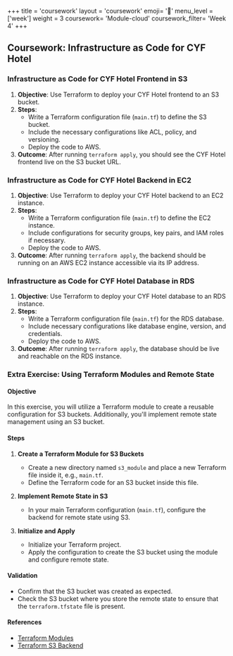 +++
title = 'coursework'
layout = 'coursework'
emoji= '📝'
menu_level = ['week']
weight = 3
coursework= 'Module-cloud'
coursework_filter= 'Week 4'
+++

## Coursework: Infrastructure as Code for CYF Hotel

### Infrastructure as Code for CYF Hotel Frontend in S3

1. **Objective**: Use Terraform to deploy your CYF Hotel frontend to an S3 bucket.
2. **Steps**:
    - Write a Terraform configuration file (`main.tf`) to define the S3 bucket.
    - Include the necessary configurations like ACL, policy, and versioning.
    - Deploy the code to AWS.
3. **Outcome**: After running `terraform apply`, you should see the CYF Hotel frontend live on the S3 bucket URL.

### Infrastructure as Code for CYF Hotel Backend in EC2

1. **Objective**: Use Terraform to deploy your CYF Hotel backend to an EC2 instance.
2. **Steps**:
    - Write a Terraform configuration file (`main.tf`) to define the EC2 instance.
    - Include configurations for security groups, key pairs, and IAM roles if necessary.
    - Deploy the code to AWS.
3. **Outcome**: After running `terraform apply`, the backend should be running on an AWS EC2 instance accessible via its IP address.

### Infrastructure as Code for CYF Hotel Database in RDS

1. **Objective**: Use Terraform to deploy your CYF Hotel database to an RDS instance.
2. **Steps**:
    - Write a Terraform configuration file (`main.tf`) for the RDS database.
    - Include necessary configurations like database engine, version, and credentials.
    - Deploy the code to AWS.
3. **Outcome**: After running `terraform apply`, the database should be live and reachable on the RDS instance.

### Extra Exercise: Using Terraform Modules and Remote State

#### Objective

In this exercise, you will utilize a Terraform module to create a reusable configuration for S3 buckets. Additionally, you'll implement remote state management using an S3 bucket.

#### Steps

1. **Create a Terraform Module for S3 Buckets**
    - Create a new directory named `s3_module` and place a new Terraform file inside it, e.g., `main.tf`.
    - Define the Terraform code for an S3 bucket inside this file.

2. **Implement Remote State in S3**
    - In your main Terraform configuration (`main.tf`), configure the backend for remote state using S3.

3. **Initialize and Apply**
    - Initialize your Terraform project.
    - Apply the configuration to create the S3 bucket using the module and configure remote state.

#### Validation

- Confirm that the S3 bucket was created as expected.
- Check the S3 bucket where you store the remote state to ensure that the `terraform.tfstate` file is present.

#### References

- [Terraform Modules](https://developer.hashicorp.com/terraform/language/modules)
- [Terraform S3 Backend](https://developer.hashicorp.com/terraform/language/settings/backends/s3)
